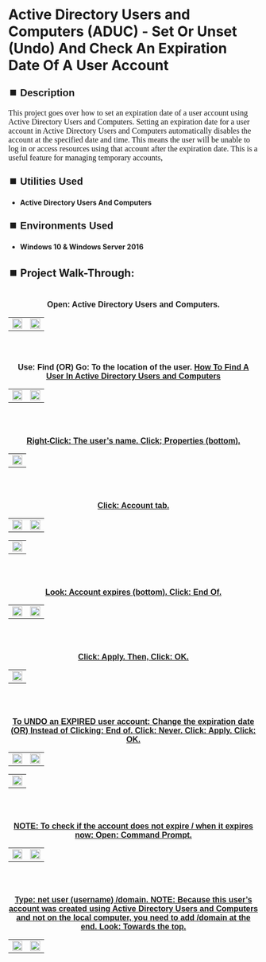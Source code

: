<h1>Active Directory Users and Computers (ADUC) - Set Or Unset (Undo) And Check An Expiration Date Of A User Account</h1>


<h2 style="font-family: Arial, sans-serif; font-size: 20px; font-weight: bold; margin-top: 24px; margin-bottom: 12px;">
⏹️ Description</h2>

<p style="font-family: Georgia, serif; font-size: 16px; margin-top: 12px; margin-bottom: 12px;">
This project goes over how to set an expiration date of a user account using Active Directory Users and Computers. Setting an expiration date for a user account in Active Directory Users and Computers automatically disables the account at the specified date and time. This means the user will be unable to log in or access resources using that account after the expiration date. This is a useful feature for managing temporary accounts, 
</b>



<h2 style="font-family: Arial, sans-serif; font-size: 20px; font-weight: bold; margin-top: 24px; margin-bottom: 12px;">
⏹️ Utilities Used</h2>
  
<p style="font-family: Georgia, serif; font-size: 16px; margin-top: 12px; margin-bottom: 12px;">
 
 - <b>Active Directory Users And Computers</b>



<h2 style="font-family: Arial, sans-serif; font-size: 20px; font-weight: bold; margin-top: 24px; margin-bottom: 12px;"> 
⏹️ Environments Used </h2>

<p style="font-family: Georgia, serif; font-size: 16px; margin-top: 12px; margin-bottom: 12px;">
 
- <b>Windows 10 & Windows Server 2016</b>



<h2 style="font-family: Arial, sans-serif; font-size: 20px; font-weight: bold; margin-top: 24px; margin-bottom: 12px;"> 
<h2>
⏹️ Project Walk-Through:</h2>
 <br/>

<div style="text-align:center;">
  <span style="font-family: Arial, sans-serif; font-size: 16px;"><b>Open: Active Directory Users and Computers.</b></span>  
<br/>

<table>
  <tr>
    <td><img src="https://imgur.com/FS09IXw.png" height="50%" width="100%" /></td>
    <td><img src="https://imgur.com/WBa58Zn.png" height="50%" width="100%" /></td>
  </tr>
</table>

<br /><br />


<div style="text-align:center;">
  <span style="font-family: Arial, sans-serif; font-size: 16px;"><b>Use: Find (OR) Go: To the location of the user.  <a href="https://github.com/RashadHagen/ADUC-Find-Computer-User-Contact-Group-Printer-Shared-Folder-Organizational-Unit-Common-Que" style="font-family: Arial, sans-serif; font-size: 16px; font-weight: bold;">How To Find A User In Active Directory Users and Computers</b></span>  
<br/>

<table>
  <tr>
    <td><img src="https://imgur.com/ejilua8.png" height="100%" width="100%" /></td>
    <td><img src="https://imgur.com/FZr7yCG.png" height="100%" width="100%" /></td>
  </tr>
</table>

<br /><br />


<div style="text-align:center;">
  <span style="font-family: Arial, sans-serif; font-size: 16px;"><b>Right-Click: The user’s name.  Click; Properties (bottom).</b></span>  
<br/>

<table>
  <tr>
    <td><img src="https://imgur.com/cEGSj7i.png" height="50%" width="100%" /></td>
  </tr>
</table>

<br /><br />


<div style="text-align:center;">
  <span style="font-family: Arial, sans-serif; font-size: 16px;"><b>Click: Account tab.</b></span>  
<br/>

<table>
  <tr>
    <td><img src="https://imgur.com/evZ9IAj.png" height="50%" width="100%" /></td>
    <td><img src="https://imgur.com/p0w67GT.png" height="50%" width="100%" /></td>
  </tr>
</table>

<table>
  <tr>
    <td><img src="https://imgur.com/5dzk0aX.png" height="50%" width="100%" /></td>
  </tr>
</table>

<br /><br />


<div style="text-align:center;">
  <span style="font-family: Arial, sans-serif; font-size: 16px;"><b>Look: Account expires (bottom). Click: End Of.</b></span>  
<br/>

<table>
  <tr>
    <td><img src="https://imgur.com/eMXFCEE.png" height="50%" width="100%" /></td>
    <td><img src="https://imgur.com/43skPoG.png" height="50%" width="100%" /></td>
  </tr>
</table>

<br /><br />


<div style="text-align:center;">
  <span style="font-family: Arial, sans-serif; font-size: 16px;"><b>Click: Apply. Then, Click: OK.</b></span>  
<br/>

<table>
  <tr>
    <td><img src="https://imgur.com/Nb7ohGj.png" height="50%" width="100%" /></td>
  </tr>
</table>

<br /><br />


<div style="text-align:center;">
  <span style="font-family: Arial, sans-serif; font-size: 16px;"><b>To UNDO an EXPIRED user account: Change the expiration date  (OR)  Instead of Clicking: End of. Click: Never. Click: Apply.  Click: OK.</b></span>  
<br/>

<table>
  <tr>
    <td><img src="https://imgur.com/L9BAZh8.png" height="50%" width="100%" /></td>
    <td><img src="https://imgur.com/L9BAZh8.png" height="50%" width="100%" /></td>
  </tr>
</table>

<table>
  <tr>
    <td><img src="https://imgur.com/4Bthzdl.png" height="50%" width="100%" /></td>
  </tr>
</table>

<br /><br />


<div style="text-align:center;">
  <span style="font-family: Arial, sans-serif; font-size: 16px;"><b>NOTE: To check if the account does not expire / when it expires now: Open: Command Prompt.</b></span>  
<br/>

<table>
  <tr>
    <td><img src="https://imgur.com/iNQXYQR.png" height="50%" width="100%" /></td>
    <td><img src="https://imgur.com/ApQ1MGC.png" height="50%" width="100%" /></td>
  </tr>
</table>

<br /><br />


<div style="text-align:center;">
  <span style="font-family: Arial, sans-serif; font-size: 16px;"><b>Type: net user (username) /domain. NOTE: Because this user’s account was created using Active Directory Users and Computers and not on the local computer, you need to add /domain at the end. Look: Towards the top.</b></span>  
<br/>

<table>
  <tr>
    <td><img src="https://imgur.com/uWpQ0xK.png" height="50%" width="100%" /></td>
    <td><img src="https://imgur.com/m7UTz5C.png" height="50%" width="100%" /></td>
  </tr>
</table>

<br /><br />
